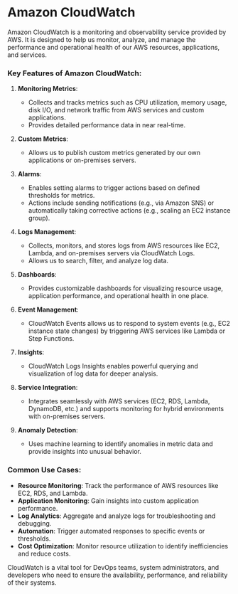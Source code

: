 # Amazon CloudWatch

Amazon CloudWatch is a monitoring and observability service provided by AWS. It is designed to help us monitor, analyze, and manage the performance and operational health of our AWS resources, applications, and services.

### Key Features of Amazon CloudWatch:
1. **Monitoring Metrics**:
   - Collects and tracks metrics such as CPU utilization, memory usage, disk I/O, and network traffic from AWS services and custom applications.
   - Provides detailed performance data in near real-time.

2. **Custom Metrics**:
   - Allows us to publish custom metrics generated by our own applications or on-premises servers.

3. **Alarms**:
   - Enables setting alarms to trigger actions based on defined thresholds for metrics.
   - Actions include sending notifications (e.g., via Amazon SNS) or automatically taking corrective actions (e.g., scaling an EC2 instance group).

4. **Logs Management**:
   - Collects, monitors, and stores logs from AWS resources like EC2, Lambda, and on-premises servers via CloudWatch Logs.
   - Allows us to search, filter, and analyze log data.

5. **Dashboards**:
   - Provides customizable dashboards for visualizing resource usage, application performance, and operational health in one place.

6. **Event Management**:
   - CloudWatch Events allows us to respond to system events (e.g., EC2 instance state changes) by triggering AWS services like Lambda or Step Functions.

7. **Insights**:
   - CloudWatch Logs Insights enables powerful querying and visualization of log data for deeper analysis.

8. **Service Integration**:
   - Integrates seamlessly with AWS services (EC2, RDS, Lambda, DynamoDB, etc.) and supports monitoring for hybrid environments with on-premises servers.

9. **Anomaly Detection**:
   - Uses machine learning to identify anomalies in metric data and provide insights into unusual behavior.

### Common Use Cases:
- **Resource Monitoring**: Track the performance of AWS resources like EC2, RDS, and Lambda.
- **Application Monitoring**: Gain insights into custom application performance.
- **Log Analytics**: Aggregate and analyze logs for troubleshooting and debugging.
- **Automation**: Trigger automated responses to specific events or thresholds.
- **Cost Optimization**: Monitor resource utilization to identify inefficiencies and reduce costs.

CloudWatch is a vital tool for DevOps teams, system administrators, and developers who need to ensure the availability, performance, and reliability of their systems.